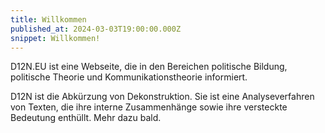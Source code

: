```yaml
---
title: Willkommen
published_at: 2024-03-03T19:00:00.000Z
snippet: Willkommen!
---
```

<p></p>

<p>D12N.EU ist eine Webseite, die in den Bereichen politische Bildung, politische Theorie und Kommunikationstheorie informiert.</p>

<p>D12N ist die Abkürzung von Dekonstruktion. Sie ist eine Analyseverfahren von Texten, die ihre interne Zusammenhänge sowie ihre versteckte Bedeutung enthüllt. Mehr dazu bald.</p>

